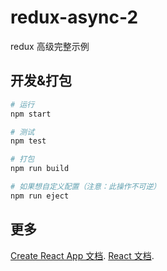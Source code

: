 # redux-async-2

redux 高级完整示例

## 开发&打包

```bash
# 运行
npm start

# 测试
npm test

# 打包
npm run build

# 如果想自定义配置（注意：此操作不可逆）
npm run eject

```

## 更多

[Create React App 文档](https://facebook.github.io/create-react-app/docs/getting-started).
[React 文档](https://reactjs.org/).
